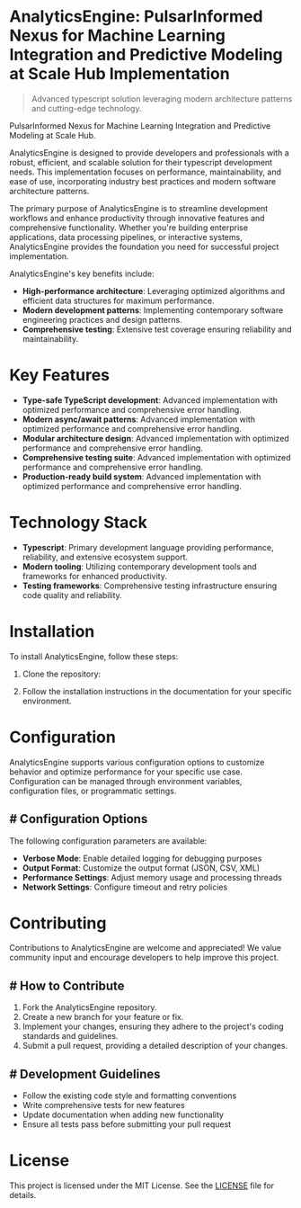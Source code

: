 <!-- fallback_AnalyticsEngine_20250806040227_49579 -->

# AnalyticsEngine: PulsarInformed Nexus for Machine Learning Integration and Predictive Modeling at Scale Hub Implementation
> Advanced typescript solution leveraging modern architecture patterns and cutting-edge technology.

PulsarInformed Nexus for Machine Learning Integration and Predictive Modeling at Scale Hub.

AnalyticsEngine is designed to provide developers and professionals with a robust, efficient, and scalable solution for their typescript development needs. This implementation focuses on performance, maintainability, and ease of use, incorporating industry best practices and modern software architecture patterns.

The primary purpose of AnalyticsEngine is to streamline development workflows and enhance productivity through innovative features and comprehensive functionality. Whether you're building enterprise applications, data processing pipelines, or interactive systems, AnalyticsEngine provides the foundation you need for successful project implementation.

AnalyticsEngine's key benefits include:

* **High-performance architecture**: Leveraging optimized algorithms and efficient data structures for maximum performance.
* **Modern development patterns**: Implementing contemporary software engineering practices and design patterns.
* **Comprehensive testing**: Extensive test coverage ensuring reliability and maintainability.

# Key Features

* **Type-safe TypeScript development**: Advanced implementation with optimized performance and comprehensive error handling.
* **Modern async/await patterns**: Advanced implementation with optimized performance and comprehensive error handling.
* **Modular architecture design**: Advanced implementation with optimized performance and comprehensive error handling.
* **Comprehensive testing suite**: Advanced implementation with optimized performance and comprehensive error handling.
* **Production-ready build system**: Advanced implementation with optimized performance and comprehensive error handling.

# Technology Stack

* **Typescript**: Primary development language providing performance, reliability, and extensive ecosystem support.
* **Modern tooling**: Utilizing contemporary development tools and frameworks for enhanced productivity.
* **Testing frameworks**: Comprehensive testing infrastructure ensuring code quality and reliability.

# Installation

To install AnalyticsEngine, follow these steps:

1. Clone the repository:


2. Follow the installation instructions in the documentation for your specific environment.

# Configuration

AnalyticsEngine supports various configuration options to customize behavior and optimize performance for your specific use case. Configuration can be managed through environment variables, configuration files, or programmatic settings.

## # Configuration Options

The following configuration parameters are available:

* **Verbose Mode**: Enable detailed logging for debugging purposes
* **Output Format**: Customize the output format (JSON, CSV, XML)
* **Performance Settings**: Adjust memory usage and processing threads
* **Network Settings**: Configure timeout and retry policies

# Contributing

Contributions to AnalyticsEngine are welcome and appreciated! We value community input and encourage developers to help improve this project.

## # How to Contribute

1. Fork the AnalyticsEngine repository.
2. Create a new branch for your feature or fix.
3. Implement your changes, ensuring they adhere to the project's coding standards and guidelines.
4. Submit a pull request, providing a detailed description of your changes.

## # Development Guidelines

* Follow the existing code style and formatting conventions
* Write comprehensive tests for new features
* Update documentation when adding new functionality
* Ensure all tests pass before submitting your pull request

# License

This project is licensed under the MIT License. See the [LICENSE](https://github.com/QOZU/AnalyticsEngine/blob/main/LICENSE) file for details.
